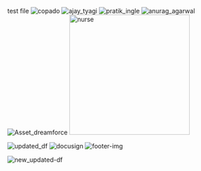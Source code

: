 test file
![copado](https://github.com/user-attachments/assets/66a7d9a6-75eb-4402-be0f-455ae3c90733)
![ajay_tyagi](https://github.com/user-attachments/assets/96d9bc56-3982-4abd-b313-7c8090d004df)
![pratik_ingle](https://github.com/user-attachments/assets/6889ee93-db20-43fe-bcb6-fd214de1820f)
![anurag_agarwal](https://github.com/user-attachments/assets/ef0aa210-6d40-40e5-a32a-b0346443ce18)
![Asset_dreamforce](https://github.com/user-attachments/assets/b0d6fe5c-ec72-4c92-860c-b08ff443d22b)
<img width="272" alt="nurse" src="https://github.com/user-attachments/assets/438c12c0-3cb8-4c31-be59-ad4ee5b68be4">

![updated_df](https://github.com/user-attachments/assets/eadf086a-68eb-4942-8bb7-3c5cd3ccb1ed)
![docusign](https://github.com/user-attachments/assets/3f5c0395-e311-46db-80c5-d1423e2dcada)
![footer-img](https://github.com/user-attachments/assets/636cb04d-e472-4301-91b2-5b833231b1d0)

![new_updated-df](https://github.com/user-attachments/assets/f8168637-38a0-4d34-b4c9-675a1239febe)
